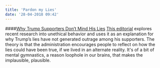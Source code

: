 ```yaml
---
title: 'Pardon my Lies'
date: '28-04-2018 09:42'
---
```


####[Why Trump Supporters Don’t Mind His Lies](https://www.nytimes.com/2018/04/28/opinion/sunday/why-trump-supporters-dont-mind-his-lies.html)
[This editorial](https://www.nytimes.com/2018/04/28/opinion/sunday/why-trump-supporters-dont-mind-his-lies.html) explores recent research into unethical behavior and uses it as an explanation for why Trump’s lies have not generated outrage among his supporters. The theory is that the administration encourages people to reflect on how the lies could have been true, if we lived in an alternate reality. It's of a bit of mental gymnastics, a reason loophole in our brains, that makes the implausible, plausible.


